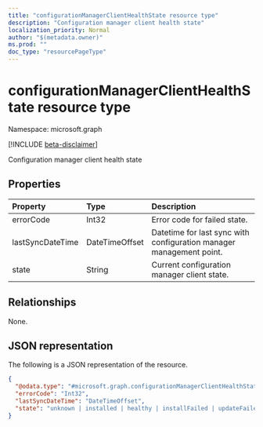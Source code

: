 ```yaml
---
title: "configurationManagerClientHealthState resource type"
description: "Configuration manager client health state"
localization_priority: Normal
author: "$(metadata.owner)"
ms.prod: ""
doc_type: "resourcePageType"
---
```


# configurationManagerClientHealthState resource type

Namespace: microsoft.graph

[!INCLUDE [beta-disclaimer](../../includes/beta-disclaimer.md)]

Configuration manager client health state

## Properties

| Property         | Type           | Description                                                         |
| :--------------- | :------------- | :------------------------------------------------------------------ |
| errorCode        | Int32          | Error code for failed state.                                        |
| lastSyncDateTime | DateTimeOffset | Datetime for last sync with configuration manager management point. |
| state            | String         | Current configuration manager client state.                         |

## Relationships

None.

## JSON representation

The following is a JSON representation of the resource.

<!-- {
  "blockType": "resource",
  "@odata.type": "microsoft.graph.configurationManagerClientHealthState",
}
-->

```json
{
  "@odata.type": "#microsoft.graph.configurationManagerClientHealthState",
  "errorCode": "Int32",
  "lastSyncDateTime": "DateTimeOffset",
  "state": "unknown | installed | healthy | installFailed | updateFailed | communicationError"
}
```

